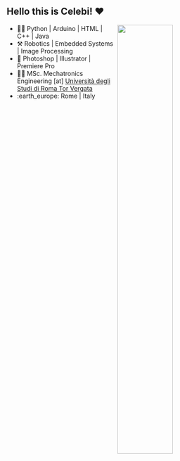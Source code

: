 ## Hello this is Celebi! :heart:

<img align="right" width="50%" src="https://github-readme-stats.vercel.app/api?username=cycelebi"> 

-	:man_technologist: Python | Arduino | HTML | C++ | Java
-	:hammer_and_pick: Robotics | Embedded Systems | Image Processing
-	:art: Photoshop | Illustrator | Premiere Pro 
-	:man_student: MSc. Mechatronics Engineering [at] [Università degli Studi di Roma Tor Vergata](http://web.uniroma2.it/)
-	:earth_europe: Rome | Italy
